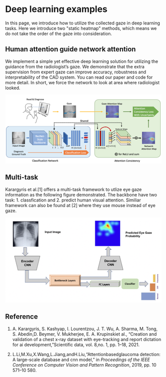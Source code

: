 # Deep learning examples
In this page, we introduce how to utilize the collected gaze in deep learning tasks. Here we introduce two "static heatmap" methods, which means we do not take the order of the gaze into consideration.

## Human attention guide network attention

We implement a simple yet effective deep learning solution for utilizing the guidance from the radiologist’s gaze. We demonstrate that the extra supervision from expert gaze can improve accuracy, robustness and interpretability of the CAD system. You can read our paper and code for more detail. In short, we force the network to look at area where radiologist looked.

![image-20210923151706030](img/guided_attention.png)

## Multi-task

Karargyris et al.[1] offers a multi-task framework to utlize eye gaze information as the following figure demonstrated. The backbone have two task: 1. classfication and 2. predict human visual attention. Similiar framework can also be found at [2] where they use mouse instead of eye gaze.

![image-20210923144739581](img/Karargyris.png)

## Reference

1. A.  Karargyris,  S.  Kashyap,  I.  Lourentzou,  J.  T.  Wu,  A.  Sharma,  M.  Tong,  S.  Abedin,D.  Beymer,  V.  Mukherjee,  E.  A.  Krupinskiet  al.,  “Creation  and  validation  of  a  chest  x-ray dataset with eye-tracking and report dictation for ai development,”Scientific data, vol. 8,no. 1, pp. 1–18, 2021.

2. L.Li,M.Xu,X.Wang,L.Jiang,andH.Liu,“Attentionbasedglaucoma detection: A large-scale database and cnn model,” in *Proceedings of the IEEE Conference on Computer Vision and Pattern Recognition*, 2019, pp. 10 571–10 580.

   
